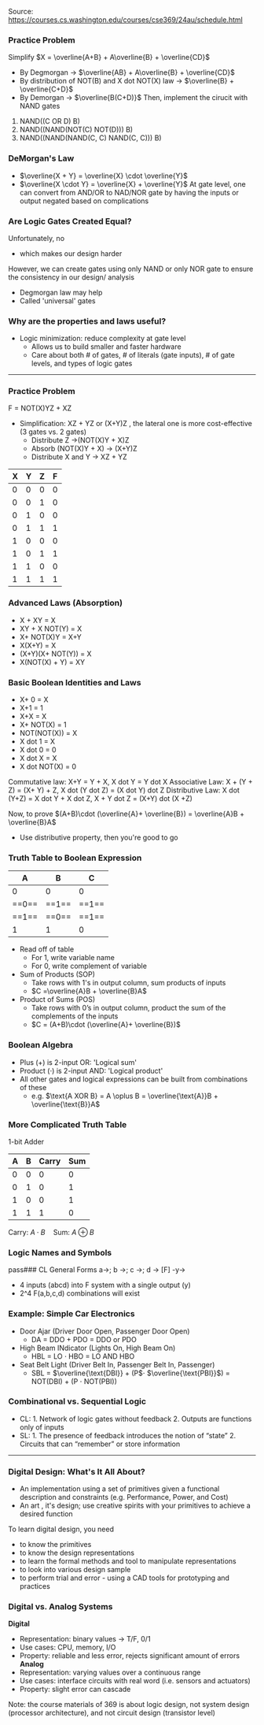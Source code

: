 Source: https://courses.cs.washington.edu/courses/cse369/24au/schedule.html

### Practice Problem
Simplify $X = \overline{A+B} + A\overline{B} + \overline{CD}$
- By Degmorgan -> $\overline{AB} + A\overline{B} + \overline{CD}$
- By distribution of NOT(B) and X dot NOT(X) law -> $\overline{B} + \overline{C+D}$
- By Demorgan -> $\overline{B(C+D)}$
Then, implement the cirucit with NAND gates
1. NAND((C OR D) B)
2. NAND((NAND(NOT(C) NOT(D))) B)
3. NAND((NAND(NAND(C, C) NAND(C, C))) B)

### DeMorgan's Law
- $\overline{X + Y} = \overline{X} \cdot \overline{Y}$
- $\overline{X \cdot Y} = \overline{X} + \overline{Y}$
At gate level, one can convert from AND/OR to NAD/NOR gate by having the inputs  or output negated based on complications
### Are Logic Gates Created Equal?
Unfortunately, no
- which makes our design harder

However, we can create gates using only NAND or only NOR gate to ensure the consistency in our design/ analysis
- Degmorgan law may help
- Called 'universal' gates

### Why are the properties and laws useful?
- Logic minimization: reduce complexity at gate level 
	- Allows us to build smaller and faster hardware 
	- Care about both # of gates, # of literals (gate inputs), # of gate levels, and types of logic gates
---

### Practice Problem
F  = NOT(X)YZ + XZ
- Simplification: XZ + YZ or (X+Y)Z , the lateral one is more cost-effective (3 gates vs. 2 gates)
	- Distribute Z ->(NOT(X)Y + X)Z
	- Absorb (NOT(X)Y + X) -> (X+Y)Z
	- Distribute X and Y -> XZ + YZ
	
| X   | Y   | Z   | F   |
| --- | --- | --- | --- |
| 0   | 0   | 0   | 0   |
| 0   | 0   | 1   | 0   |
| 0   | 1   | 0   | 0   |
| 0   | 1   | 1   | 1   |
| 1   | 0   | 0   | 0   |
| 1   | 0   | 1   | 1   |
| 1   | 1   | 0   | 0   |
| 1   | 1   | 1   | 1   |

### Advanced Laws (Absorption)
- X + XY = X
- XY + X NOT(Y) = X
- X+ NOT(X)Y = X+Y
- X(X+Y) = X
- (X+Y)(X+ NOT(Y)) = X
- X(NOT(X) + Y) = XY
### Basic Boolean Identities and Laws
- X+ 0 = X
- X+1 = 1
- X+X = X
- X+ NOT(X) = 1
- NOT(NOT(X)) = X
- X dot 1 = X
- X dot 0 = 0
- X dot X = X
- X dot NOT(X) = 0

Commutative law: X+Y = Y + X, X dot Y  = Y dot X
Associative Law: X + (Y + Z) = (X+ Y) + Z, X dot (Y dot Z) = (X dot Y) dot Z
Distributive Law: X dot (Y+Z) = X dot Y + X dot Z, X + Y dot Z = (X+Y) dot (X +Z)

Now, to prove $(A+B)\cdot (\overline{A}+ \overline{B}) = \overline{A}B + \overline{B}A$
- Use distributive property, then you're good to go
### Truth Table to Boolean Expression
| A     | B     | C     |
| ----- | ----- | ----- |
| 0     | 0     | 0     |
| ==0== | ==1== | ==1== |
| ==1== | ==0== | ==1== |
| 1     | 1     | 0     |
- Read off of table
	- For 1, write variable name
	- For 0, write complement of variable
- Sum of Products (SOP)
	- Take rows with 1's in output column, sum products  of inputs
	- $C =\overline{A}B + \overline{B}A$
- Product of Sums (POS)
	- Take rows with 0’s in output column, product the sum of the complements of the inputs 
	- $C = (A+B)\cdot (\overline{A}+ \overline{B})$
	
### Boolean Algebra
- Plus (+) is 2-input OR: 'Logical sum'
- Product ($\cdot$) is 2-input AND: 'Logical product'
- All other gates and logical expressions can be built from combinations of these
	- e.g. $\text{A XOR B} = A \oplus B = \overline{\text{A}}B + \overline{\text{B}}A$
	
### More Complicated Truth Table
1-bit Adder

| A   | B   | Carry | Sum |
| --- | --- | ----- | --- |
| 0   | 0   | 0     | 0   |
| 0   | 1   | 0     | 1   |
| 1   | 0   | 0     | 1   |
| 1   | 1   | 1     | 0   |

$\text{Carry: } A \cdot B \quad \text{Sum: } A \oplus B$

### Logic Names and Symbols
pass### CL General Forms
a->; b ->; c ->; d -> [F] -y->
- 4 inputs (abcd) into F system with a single output (y)
- 2^4 F(a,b,c,d) combinations will exist 
### Example: Simple Car Electronics
- Door Ajar (Driver Door Open, Passenger Door Open)
	- DA  = DDO + PDO = DDO or PDO
- High Beam INdicator (Lights On, High Beam On)
	- HBL = LO $\cdot$ HBO = LO AND HBO
- Seat Belt Light (Driver Belt In, Passenger Belt In, Passenger)
	- SBL = $\overline{\text{DBI}} + (P$$\cdot$ $\overline{\text{PBI}}$) = NOT(DBI) + (P $\cdot$ NOT(PBI))
### Combinational vs. Sequential Logic
- CL: 1. Network of logic gates without feedback 2. Outputs are functions only of inputs
- SL: 1. The presence of feedback introduces the notion of “state” 2. Circuits that can “remember” or store information

---
### Digital Design: What's It All About?
- An implementation using a set of primitives given a functional description and constraints (e.g. Performance, Power, and Cost)
- An art , it's design; use creative spirits with your primitives to achieve a desired function

To learn digital design, you need
- to know the primitives
- to know the design representations
- to learn the formal methods and tool to manipulate representations
- to look into various design sample
- to perform trial and error - using a CAD tools for prototyping and practices
### Digital vs. Analog Systems
**Digital**
- Representation: binary values -> T/F, 0/1
- Use cases: CPU, memory, I/O
- Property: reliable and less error, rejects significant amount of errors
**Analog**
- Representation: varying values over a continuous range
- Use cases: interface circuits with real word (i.e. sensors and actuators)
- Property: slight error can cascade

Note: the course materials of 369 is about logic design, not system design (processor architecture), and not circuit design (transistor level)